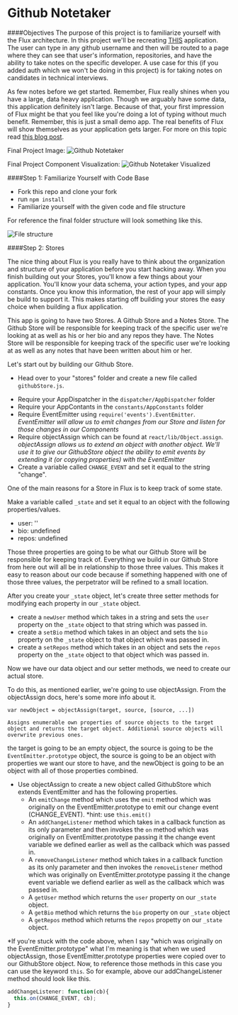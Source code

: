 # Github Notetaker

####Objectives
The purpose of this project is to familiarize yourself with the Flux architecture. In this project we'll be recreating [THIS](http://reactweek.com/projects/github-notetaker/#/) application. The user can type in any github username and then will be routed to a page where they can see that user's information, repositories, and have the ability to take notes on the specific developer. A use case for this (if you added auth which we won't be doing in this project) is for taking notes on candidates in technical interviews.

As few notes before we get started. Remember, Flux really shines when you have a large, data heavy application. Though we arguably have some data, this application definitely isn't large. Because of that, your first impression of Flux might be that you feel like you're doing a lot of typing without much benefit. Remember, this is just a small demo app. The real benefits of Flux will show themselves as your application gets larger. For more on this topic read [this blog post](https://medium.com/@dan_abramov/the-case-for-flux-379b7d1982c6).

Final Project Image: 
![Github Notetaker](http://s17.postimg.org/4hgyl4ykf/notetaker.png)

Final Project Component Visualization:
![Github Notetaker Visualized](http://s15.postimg.org/x0j2q0de3/notetaker_compnents.png)

####Step 1: Familiarize Yourself with Code Base
  * Fork this repo and clone your fork
  * run ```npm install```
  * Familiarize yourself with the given code and file structure

For reference the final folder structure will look something like this.

![File structure](http://s18.postimg.org/z8okmz1tl/Screen_Shot_2015_02_21_at_7_13_35_PM.png)

####Step 2: Stores

The nice thing about Flux is you really have to think about the organization and structure of your application before you start hacking away. When you finish building out your Stores, you'll know a few things about your application. You'll know your data schema, your action types, and your app constants. Once you know this information, the rest of your app will simply be build to support it. This makes starting off building your stores the easy choice when building a flux application. 

This app is going to have two Stores. A Github Store and a Notes Store. The Github Store will be responsible for keeping track of the specific user we're looking at as well as his or her bio and any repos they have. The Notes Store will be responsible for keeping track of the specific user we're looking at as well as any notes that have been written about him or her.

Let's start out by building our Github Store. 
  - Head over to your "stores" folder and create a new file called ```githubStore.js```.
* Require your AppDispatcher in the ```dispatcher/AppDispatcher``` folder
* Require your AppContants in the ```constants/AppConstants``` folder
* Require EventEmitter using ```require('events').EventEmitter```. *EventEmitter will allow us to emit changes from our Store and listen for those changes in our Components*
* Require objectAssign which can be found at ```react/lib/Object.assign```. *objectAssign allows us to extend an object with another object. We'll use it to give our GithubStore object the ability to emit events by extending it (or copying properties) with the EventEmitter*
* Create a variable called ```CHANGE_EVENT``` and set it equal to the string "change".

One of the main reasons for a Store in Flux is to keep track of some state. 

Make a variable called ```_state``` and set it equal to an object with the following properties/values.
 - user: ''
 - bio: undefined
 - repos: undefined

Those three properties are going to be what our Github Store will be responsible for keeping track of. Everything we build in our Github Store from here out will all be in relationship to those three values. This makes it easy to reason about our code because if something happened with one of those three values, the perpetrator will be refined to a small location.

After you create your ```_state``` object, let's create three setter methods for modifying each property in our ```_state``` object.

* create a ```newUser``` method which takes in a string and sets the ```user``` property on the ```_state``` object to that string which was passed in.
* create a ```setBio``` method which takes in an object and sets the ```bio``` property on the ```_state``` object to that object which was passed in.
* create a ```setRepos``` method which takes in an object and sets the ```repos``` property on the ```_state``` object to that object which was passed in.

Now we have our data object and our setter methods, we need to create our actual store. 

To do this, as mentioned earlier, we're going to use objectAssign. From the objectAssign docs, here's some more info about it. 

```
var newObject = objectAssign(target, source, [source, ...])

Assigns enumerable own properties of source objects to the target object and returns the target object. Additional source objects will overwrite previous ones.
```

the target is going to be an empty object, the source is going to be the ```EventEmitter.prototype``` object, the source is going to be an object with properties we want our store to have, and the newObject is going to be an object with all of those properties combined.

* Use objectAssign to create a new object called GithubStore which extends EventEmitter and has the following properties.
  - An ```emitChange``` method which uses the ```emit``` method which was originally on the EventEmitter.prototype to emit our change event (CHANGE_EVENT). *hint: use ```this.emit()```
  - An ```addChangeListener``` method which takes in a callback function as its only parameter and then invokes the ```on``` method which was originally on EventEmitter.prototype passing it the change event variable we defined earlier as well as the callback which was passed in.
  - A ```removeChangeListener``` method which takes in a callback function as its only parameter and then invokes the ```removeListener``` method which was originally on EventEmitter.prototype passing it the change event variable we defiend earlier as well as the callback which was passed in.
  - A ```getUser``` method which returns the ```user``` property on our ```_state``` object.
  - A ```getBio``` method which returns the ```bio``` property on our ```_state``` object
  - A ```getRepos``` method which returns the ```repos``` propetty on our ```_state``` object.
  
*If you're stuck with the code above, when I say "which was originally on the EventEmitter.prototype" what I'm meaning is that when we used objectAssign, those EventEmitter.prototype properties were copied over to our GithubStore object. Now, to reference those methods in this case you can use the keyword ```this```. So for example, above our addChangeListener method should look like this.
```javascript
addChangeListener: function(cb){
  this.on(CHANGE_EVENT, cb);
}
```

